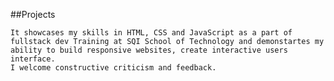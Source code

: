 ##Projects
``` Project is a collection of personal and professional web development projects.
It showcases my skills in HTML, CSS and JavaScript as a part of fullstack dev Training at SQI School of Technology and demonstartes my ability to build responsive websites, create interactive users interface.
I welcome constructive criticism and feedback.

